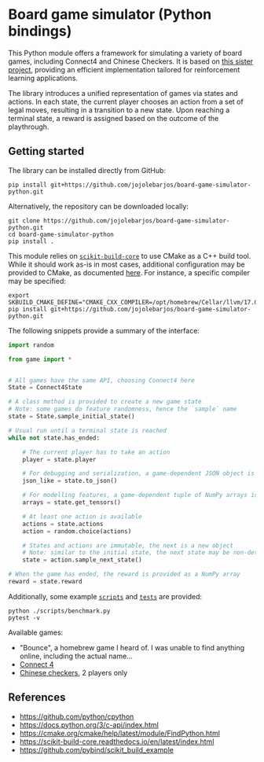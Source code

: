 # Board game simulator (Python bindings)

This Python module offers a framework for simulating a variety of board games, including Connect4 and Chinese Checkers.
It is based on [this sister project](https://github.com/jojolebarjos/board-game-simulator), providing an efficient implementation tailored for reinforcement learning applications.

The library introduces a unified representation of games via states and actions.
In each state, the current player chooses an action from a set of legal moves, resulting in a transition to a new state.
Upon reaching a terminal state, a reward is assigned based on the outcome of the playthrough.


## Getting started

The library can be installed directly from GitHub:

```
pip install git+https://github.com/jojolebarjos/board-game-simulator-python.git
```

Alternatively, the repository can be downloaded locally:

```
git clone https://github.com/jojolebarjos/board-game-simulator-python.git
cd board-game-simulator-python
pip install .
```

This module relies on [`scikit-build-core`](https://github.com/scikit-build/scikit-build-core) to use CMake as a C++ build tool.
While it should work as-is in most cases, additional configuration may be provided to CMake, as documented [here](https://scikit-build-core.readthedocs.io/en/latest/configuration.html#configuring-cmake-arguments-and-defines).
For instance, a specific compiler may be specified:

```
export SKBUILD_CMAKE_DEFINE="CMAKE_CXX_COMPILER=/opt/homebrew/Cellar/llvm/17.0.6/bin/clang++"
pip install git+https://github.com/jojolebarjos/board-game-simulator-python.git
```

The following snippets provide a summary of the interface:

```py
import random

from game import *


# All games have the same API, choosing Connect4 here
State = Connect4State

# A class method is provided to create a new game state
# Note: some games do feature randomness, hence the `sample` name
state = State.sample_initial_state()

# Usual run until a terminal state is reached
while not state.has_ended:

    # The current player has to take an action
    player = state.player

    # For debugging and serialization, a game-dependent JSON object is provided
    json_like = state.to_json()

    # For modelling features, a game-dependent tuple of NumPy arrays is provided
    arrays = state.get_tensors()

    # At least one action is available
    actions = state.actions
    action = random.choice(actions)

    # States and actions are immutable, the next is a new object
    # Note: similar to the initial state, the next state may be non-deterministic
    state = action.sample_next_state()

# When the game has ended, the reward is provided as a NumPy array
reward = state.reward
```

Additionally, some example [`scripts`](./scripts/) and [`tests`](./tests/) are provided:

```
python ./scripts/benchmark.py
pytest -v
```

Available games:

 * "Bounce", a homebrew game I heard of. I was unable to find anything online, including the actual name...
 * [Connect 4](https://en.wikipedia.org/wiki/Connect_Four)
 * [Chinese checkers](https://en.wikipedia.org/wiki/Chinese_checkers), 2 players only


## References

 * https://github.com/python/cpython
 * https://docs.python.org/3/c-api/index.html
 * https://cmake.org/cmake/help/latest/module/FindPython.html
 * https://scikit-build-core.readthedocs.io/en/latest/index.html
 * https://github.com/pybind/scikit_build_example
